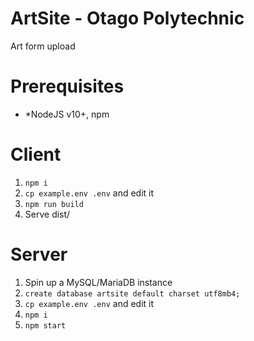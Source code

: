 # ArtSite - Otago Polytechnic

Art form upload

# Prerequisites

* *NodeJS v10+, npm

# Client

1. `npm i`
2. `cp example.env .env` and edit it
3. `npm run build`
4. Serve dist/

# Server

1. Spin up a MySQL/MariaDB instance
2. `create database artsite default charset utf8mb4;`
3. `cp example.env .env` and edit it
4. `npm i`
5. `npm start`
